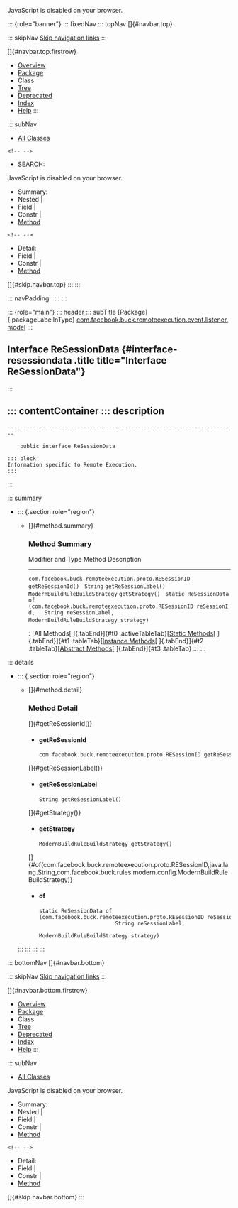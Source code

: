 <div>

JavaScript is disabled on your browser.

</div>

::: {role="banner"}
::: fixedNav
::: topNav
[]{#navbar.top}

::: skipNav
[Skip navigation links](#skip.navbar.top "Skip navigation links")
:::

[]{#navbar.top.firstrow}

-   [Overview](../../../../../../../index.html)
-   [Package](package-summary.html)
-   Class
-   [Tree](package-tree.html)
-   [Deprecated](../../../../../../../deprecated-list.html)
-   [Index](../../../../../../../index-all.html)
-   [Help](../../../../../../../help-doc.html)
:::

::: subNav
-   [All Classes](../../../../../../../allclasses.html)

```{=html}
<!-- -->
```
-   SEARCH:

<div>

<div>

JavaScript is disabled on your browser.

</div>

</div>

<div>

-   Summary: 
-   Nested \| 
-   Field \| 
-   Constr \| 
-   [Method](#method.summary)

```{=html}
<!-- -->
```
-   Detail: 
-   Field \| 
-   Constr \| 
-   [Method](#method.detail)

</div>

[]{#skip.navbar.top}
:::
:::

::: navPadding
 
:::
:::

::: {role="main"}
::: header
::: subTitle
[Package]{.packageLabelInType} [com.facebook.buck.remoteexecution.event.listener.model](package-summary.html)
:::

## Interface ReSessionData {#interface-resessiondata .title title="Interface ReSessionData"}
:::

::: contentContainer
::: description
-   

    ------------------------------------------------------------------------

        public interface ReSessionData

    ::: block
    Information specific to Remote Execution.
    :::
:::

::: summary
-   ::: {.section role="region"}
    -   []{#method.summary}

        ### Method Summary

          Modifier and Type                                       Method                                                                                                                                    Description
          ------------------------------------------------------- ----------------------------------------------------------------------------------------------------------------------------------------- -------------
          `com.facebook.buck.remoteexecution.proto.RESessionID`   `getReSessionId()`                                                                                                                         
          `String`                                                `getReSessionLabel()`                                                                                                                      
          `ModernBuildRuleBuildStrategy`                          `getStrategy()`                                                                                                                            
          `static ReSessionData`                                  `of​(com.facebook.buck.remoteexecution.proto.RESessionID reSessionId,   String reSessionLabel,   ModernBuildRuleBuildStrategy strategy)`    

          : [All Methods[ ]{.tabEnd}]{#t0 .activeTableTab}[[Static
          Methods](javascript:show(1);)[ ]{.tabEnd}]{#t1
          .tableTab}[[Instance
          Methods](javascript:show(2);)[ ]{.tabEnd}]{#t2
          .tableTab}[[Abstract
          Methods](javascript:show(4);)[ ]{.tabEnd}]{#t3 .tableTab}
    :::
:::

::: details
-   ::: {.section role="region"}
    -   []{#method.detail}

        ### Method Detail

        []{#getReSessionId()}

        -   #### getReSessionId

            ``` methodSignature
            com.facebook.buck.remoteexecution.proto.RESessionID getReSessionId()
            ```

        []{#getReSessionLabel()}

        -   #### getReSessionLabel

            ``` methodSignature
            String getReSessionLabel()
            ```

        []{#getStrategy()}

        -   #### getStrategy

            ``` methodSignature
            ModernBuildRuleBuildStrategy getStrategy()
            ```

        []{#of(com.facebook.buck.remoteexecution.proto.RESessionID,java.lang.String,com.facebook.buck.rules.modern.config.ModernBuildRuleBuildStrategy)}

        -   #### of

            ``` methodSignature
            static ReSessionData of​(com.facebook.buck.remoteexecution.proto.RESessionID reSessionId,
                                    String reSessionLabel,
                                    ModernBuildRuleBuildStrategy strategy)
            ```
    :::
:::
:::
:::

::: bottomNav
[]{#navbar.bottom}

::: skipNav
[Skip navigation links](#skip.navbar.bottom "Skip navigation links")
:::

[]{#navbar.bottom.firstrow}

-   [Overview](../../../../../../../index.html)
-   [Package](package-summary.html)
-   Class
-   [Tree](package-tree.html)
-   [Deprecated](../../../../../../../deprecated-list.html)
-   [Index](../../../../../../../index-all.html)
-   [Help](../../../../../../../help-doc.html)
:::

::: subNav
-   [All Classes](../../../../../../../allclasses.html)

<div>

<div>

JavaScript is disabled on your browser.

</div>

</div>

<div>

-   Summary: 
-   Nested \| 
-   Field \| 
-   Constr \| 
-   [Method](#method.summary)

```{=html}
<!-- -->
```
-   Detail: 
-   Field \| 
-   Constr \| 
-   [Method](#method.detail)

</div>

[]{#skip.navbar.bottom}
:::
